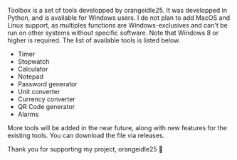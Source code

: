 Toolbox is a set of tools developped by orangeidle25. It was developped in Python, and is available for Windows users. I do not plan to add MacOS and Linux support, as multiples functions are Windows-exclusives and can't be run on other systems without specific software. Note that Windows 8 or higher is required. The list of available tools is listed below.

- Timer
- Stopwatch
- Calculator
- Notepad
- Password generator
- Unit converter
- Currency converter
- QR Code generator
- Alarms

More tools will be added in the near future, along with new features for the existing tools. You can download the file via releases.

Thank you for supporting my project, orangeidle25 💙
